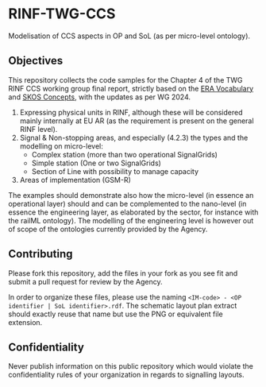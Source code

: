 # RINF-TWG-CCS
Modelisation of CCS aspects in OP and SoL (as per micro-level ontology).

## Objectives
This repository collects the code samples for the Chapter 4 of the TWG RINF CCS working group final report, strictly based on the [ERA Vocabulary](https://github.com/Interoperable-data/ERA_vocabulary) and [SKOS Concepts](https://data-interop.era.europa.eu/era-vocabulary/skos/index.html), with the updates as per WG 2024.

1. Expressing physical units in RINF, although these will be considered mainly internally at EU AR (as the requirement is present on the general RINF level).
2. Signal & Non-stopping areas, and especially (4.2.3) the types and the modelling on micro-level:
   - Complex station (more than two operational SignalGrids)
   - Simple station (One or two SignalGrids)
   - Section of Line with possibility to manage capacity
4. Areas of implementation (GSM-R)

The examples should demonstrate also how the micro-level (in essence an operational layer) should and can be complemented to the nano-level (in essence the engineering layer, as elaborated by the sector, for instance with the railML ontology). The modelling of the engineering level is however out of scope of the ontologies currently provided by the Agency.

## Contributing
Please fork this repository, add the files in your fork as you see fit and submit a pull request for review by the Agency.

In order to organize these files, please use the naming `<IM-code> - <OP identifier | SoL identifier>.rdf`. The schematic layout plan extract should exactly reuse that name but use the PNG or equivalent file extension.

## Confidentiality
Never publish information on this public repository which would violate the confidentiality rules of your organization in regards to signalling layouts.

